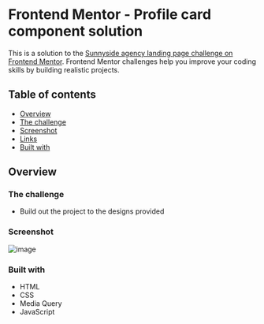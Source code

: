 # Frontend Mentor - Profile card component solution

This is a solution to the [Sunnyside agency landing page challenge on Frontend Mentor](https://www.frontendmentor.io/challenges/sunnyside-agency-landing-page-7yVs3B6ef). Frontend Mentor challenges help you improve your coding skills by building realistic projects. 

## Table of contents

- [Overview](#overview)
 - [The challenge](#the-challenge)
 - [Screenshot](#screenshot)
 - [Links](#links)
- [Built with](#built-with)

## Overview

### The challenge

- Build out the project to the designs provided

### Screenshot

![image](https://user-images.githubusercontent.com/80312870/126895552-685c4c4f-bc14-4938-8a5f-778ce45a859a.png)

### Built with

- HTML
- CSS
- Media Query
- JavaScript
